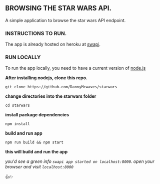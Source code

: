 ## BROWSING THE STAR WARS API.

A simple application to browse the star wars API endpoint.

### INSTRUCTIONS TO RUN.

The app is already hosted on heroku at [swapi](https://swapis.herokuapp.com/).

### RUN LOCALLY

To run the app locally, you need to have a current version of [node.js](https://nodejs.org/en/download/)

**After installing nodejs, clone this repo.**

`git clone https://github.com/DannyMcwaves/starwars`

**change directories into the starwars folder**

`cd starwars`

**install package dependencies**

`npm install`

**build and run app**

`npm run build && npm start`

**this will build and run the app**

*you'd see a green info `swapi app started on localhost:8000`. open your browser and visit `localhost:8000`*

:+1::sparkles: